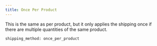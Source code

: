 ```yaml
---
title: Once Per Product
---
```


This is the same as per product, but it only applies the shipping once if there are multiple quantities of the same product.

~~~
shipping_method: once_per_product
~~~